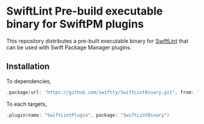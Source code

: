 # SwiftLint Pre-build executable binary for SwiftPM plugins

This repository distributes a pre-built executable binary for [SwiftLint](https://github.com/realm/SwiftLint) that can be used with Swift Package Manager plugins.

## Installation

To dependencies,
```swift
.package(url: "https://github.com/swiftty/SwiftLintBinary.git", from: "0.54.0")
```

To each targets,

```swift
.plugin(name: "SwiftLintPlugin", package: "SwiftLintBinary")
```
